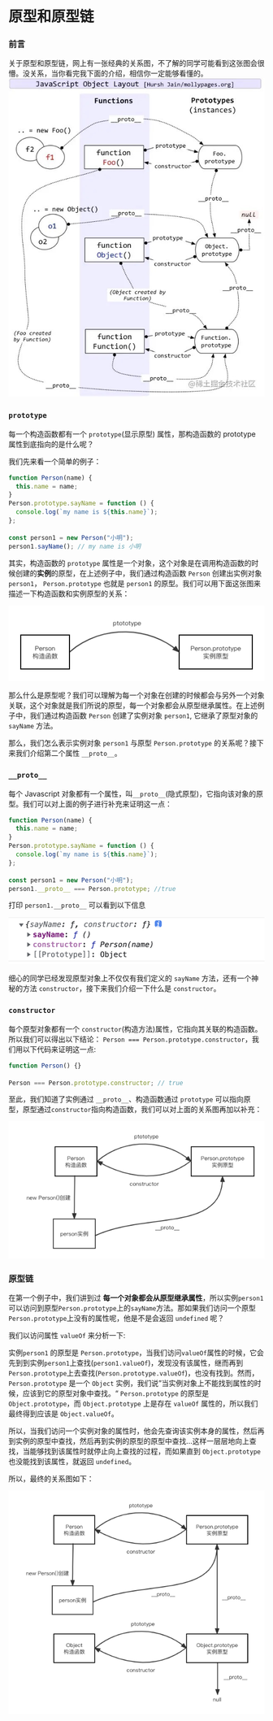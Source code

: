 # 原型和原型链

### 前言

关于原型和原型链，网上有一张经典的关系图，不了解的同学可能看到这张图会很懵。没关系，当你看完我下面的介绍，相信你一定能够看懂的。
![](/javascript/5.jpg)

### `prototype`

每一个构造函数都有一个 `prototype`(显示原型) 属性，那构造函数的 prototype 属性到底指向的是什么呢？

我们先来看一个简单的例子：

```js
function Person(name) {
  this.name = name;
}
Person.prototype.sayName = function () {
  console.log(`my name is ${this.name}`);
};

const person1 = new Person("小明");
person1.sayName(); // my name is 小明
```

其实，构造函数的 `prototype` 属性是一个对象，这个对象是在调用构造函数的时候创建的**实例**的原型，在上述例子中，我们通过构造函数 `Person` 创建出实例对象 `person1`， `Person.prototype` 也就是 `person1` 的原型。我们可以用下面这张图来描述一下构造函数和实例原型的关系：

![](/1.png)

那么什么是原型呢？我们可以理解为每一个对象在创建的时候都会与另外一个对象关联，这个对象就是我们所说的原型，每一个对象都会从原型继承属性。在上述例子中，我们通过构造函数 `Person` 创建了实例对象 `person1`, 它继承了原型对象的 `sayName` 方法。

那么，我们怎么表示实例对象 `person1` 与原型 `Person.prototype` 的关系呢？接下来我们介绍第二个属性 `__proto__`。

### `__proto__`

每个 Javascript 对象都有一个属性，叫`__proto__`(隐式原型)，它指向该对象的原型。我们可以对上面的例子进行补充来证明这一点：

```js
function Person(name) {
  this.name = name;
}
Person.prototype.sayName = function () {
  console.log(`my name is ${this.name}`);
};

const person1 = new Person("小明");
person1.__proto__ === Person.prototype; //true
```

打印 `person1.__proto__` 可以看到以下信息

![](/javascript/2.png)

细心的同学已经发现原型对象上不仅仅有我们定义的 `sayName` 方法，还有一个神秘的方法 `constructor`，接下来我们介绍一下什么是 `constructor`。

### `constructor`

每个原型对象都有一个 `constructor`(构造方法)属性，它指向其关联的构造函数。所以我们可以得出以下结论：
`Person === Person.prototype.constructor`，我们用以下代码来证明这一点:

```js
function Person() {}

Person === Person.prototype.constructor; // true
```

至此，我们知道了实例通过 `__proto__`、构造函数通过 `prototype` 可以指向原型，原型通过`constructor`指向构造函数，我们可以对上面的关系图再加以补充：

![](/javascript/3.png)

### 原型链

在第一个例子中，我们讲到过 **每一个对象都会从原型继承属性**，所以实例`person1`可以访问到原型`Person.prototype`上的`sayName`方法。那如果我们访问一个原型`Person.prototype`上没有的属性呢，他是不是会返回 `undefined` 呢？

我们以访问属性 `valueOf` 来分析一下:

实例`person1` 的原型是 `Person.prototype`，当我们访问`valueOf`属性的时候，它会先到到实例`person1`上查找(`person1.valueOf`)，发现没有该属性，继而再到`Person.prototype`上去查找(`Person.prototype.valueOf`)，也没有找到。然而，`Person.prototype` 是一个 `Object` 实例，我们说”当实例对象上不能找到属性的时候，应该到它的原型对象中查找。“ `Person.prototype` 的原型是 `Object.prototype`，而 `Object.prototype` 上是存在 `valueOf` 属性的，所以我们最终得到应该是 `Object.valueOf`。

所以，当我们访问一个实例对象的属性时，他会先查询该实例本身的属性，然后再到实例的原型中查找，然后再到实例的原型的原型中查找...这样一层层地向上查找，当能够找到该属性时就停止向上查找的过程，而如果直到 `Object.prototype` 也没能找到该属性，就返回 `undefined`。

所以，最终的关系图如下：

![](/javascript/4.png)
